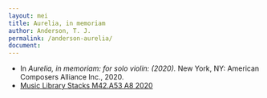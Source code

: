 ```yaml
---
layout: mei
title: Aurelia, in memoriam
author: Anderson, T. J.
permalink: /anderson-aurelia/
document:
---
```


- In *Aurelia, in memoriam: for solo violin: (2020).* New York, NY: American Composers Alliance Inc., 2020.
- <a href="https://tufts.primo.exlibrisgroup.com/permalink/01TUN_INST/1kc9gia/alma991018103547403851" target="_blank">Music Library Stacks M42.A53 A8 2020</a>

